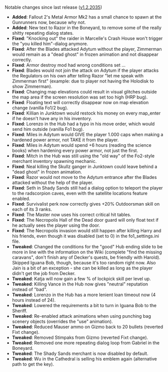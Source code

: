 Notable changes since last release ([v1.2.2035](https://github.com/rotators/Fo1in2/releases/tag/v1.2.2035))
- **Added**: Fallout 2's Metal Armor Mk2 has a small chance to spawn at the Gunrunners now, because why not.
- **Added**: New text to Razor in the Boneyard, to remove some of the really shitty repeating dialog states.
- **Fixed**: "Knocking out" the raider in Marcelle's Crash House won't trigger the "you killed him"-dialog anymore.
- **Fixed**: After the Blades attacked Adytum without the player, Zimmerman would remain as a "dead ghost" in frozen animation and not disappear correctly.
- **Fixed**: Armor destroy mod had wrong conditions set ...
- **Fixed**: Blades would not join the attack on Adytum if the player attacks the Regulators on his own after telling Razor "let me speak with Zimmerman first" (example: due to player not having the Holodisk to show Zimmerman).
- **Fixed**: Changing map elevations could result in visual glitches outside the map area if the screen resolution was set too high (HRP bug).
- **Fixed**: Floating text will correctly disappear now on map elevation change (vanilla Fo1/2 bug).
- **Fixed**: Killian in Junktown would restock his money on every map_enter if he doesn't have any in his inventory.
- **Fixed**: Lorenzo in the Hub had a typo in his move order, which would send him outside (vanilla Fo1 bug).
- **Fixed**: Miles in Adytum would GIVE the player 1.000 caps when making a hardened power armor, not TAKE it from the player.
- **Fixed**: Miles in Adytum would spend +6 hours (reading the science books) when hardening every power armor, not just the first.
- **Fixed**: Mitch in the Hub was still using the "old way" of the Fo2-style merchant inventory spawning mechanic.
- **Fixed**: Neal killing the Skullz ganger in Junktown could leave behind a "dead ghost" in frozen animation.
- **Fixed**: Razor would not move to the Adytum entrance after the Blades attacked without the help of the player.
- **Fixed**: Seth in Shady Sands still had a dialog option to teleport the player to the radscorpion caves, even with the satellite locations feature enabled.
- **Fixed**: Survivalist perk now correctly gives +20% Outdoorsman skill on each of its 3 ranks.
- **Fixed**: The Master now uses his correct critical hit tables.
- **Fixed**: The Necropolis Hall of the Dead door guard will only float text if he actually sees the player using the door.
- **Fixed**: The Necropolis invasion would still happen after killing Harry and his friends, even though it was disabled (set to 0) in the fo1_settings.ini file.
- **Tweaked**: Changed the conditions for the "good" Hub ending slide to be more in line with the information on the Wiki (complete "find the missing caravans", don't finish any of Decker's quests, be friendly with Harold). Skipped Iguana Bob, though, because it's too random right now. Also Jain is a bit of an exception - she can be killed as long as the player didn't get the job from Decker.
- **Tweaked**: Katja will now gain a few % of lockpick skill per level up.
- **Tweaked**: Killing Vance in the Hub now gives "neutral" reputation instead of "bad".
- **Tweaked**: Lorenzo in the Hub has a more lenient loan timeout now (4 hours instead of 24).
- **Tweaked**: Lowered the requirements a bit to turn in Iguana Bob to the Sheriff.
- **Tweaked**: Re-enabled attack animations when using punching bag scenery objects (overrides the "use" animation).
- **Tweaked**: Reduced Mauser ammo on Gizmo back to 20 bullets (reverted Fixt change).
- **Tweaked**: Removed Stimpaks from Gizmo (reverted Fixt change).
- **Tweaked**: Removed one more repeating dialog loop from Gabriel in the Boneyard.
- **Tweaked**: The Shady Sands merchant is now disabled by default.
- **Tweaked**: Wu in the Cathedral is selling his emblem again (alternative path to get the key).
